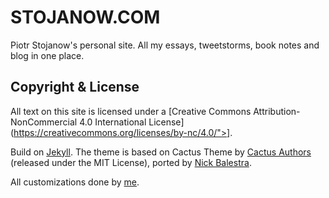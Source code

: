 # STOJANOW.COM

Piotr Stojanow's personal site. All my essays, tweetstorms, book notes and blog in one place.

## Copyright & License

All text on this site is licensed under a [Creative Com­mons At­tri­bu­tion-NonCom­mer­cial 4.0 International License](https://creativecommons.org/licenses/by-nc/4.0/">].

Build on [Jekyll](https://jekyllrb.com). The theme is based on Cactus Theme by [Cactus Authors](https://github.com/koenbok/Cactus/blob/master/AUTHORS) (released under the MIT License), ported by [Nick Balestra](https://github.com/nickbalestra/kactus).

All customizations done by [me](https://github.com/psto).

